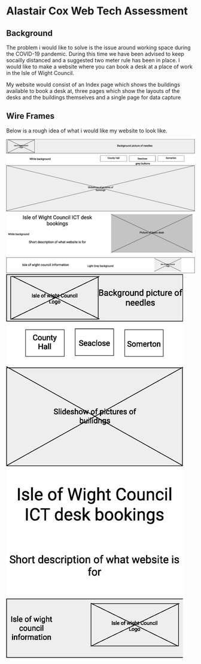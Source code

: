 <h1>Alastair Cox Web Tech Assessment</h1>

<h2>Background</h2> 

The problem i would like to solve is the issue around working space during the COVID-19 pandemic. During this time we have been advised to keep socailly distanced and a suggested two meter rule has been in place. I would like to make a website where you can book a desk at a place of work in the Isle of Wight Council.

My website would consist of an Index page which shows the buildings available to book a desk at, three pages which show the layouts of the desks and the buildings themselves and a single page for data capture 

<h2>Wire Frames</h2> 

Below is a rough idea of what i would like my website to look like. 

<img src="wireframes/Index_Desktop.jpg" alt="Picture of desktop version of website">

<img src="wireframes/Index_Mobile.jpg" alt="Picture of mobile version of website">
